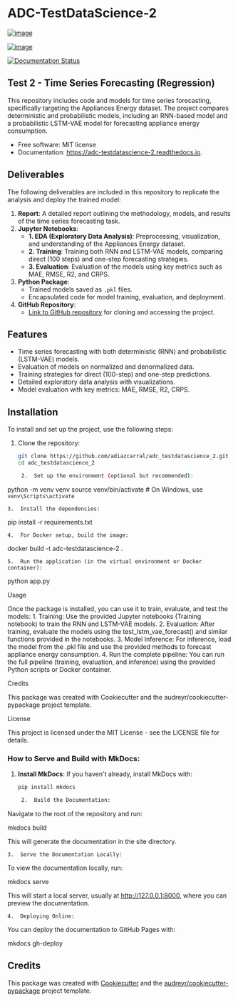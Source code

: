 # ADC-TestDataScience-2

[![image](https://img.shields.io/pypi/v/adc_testdatascience_2.svg)](https://pypi.python.org/pypi/adc_testdatascience_2)

[![image](https://img.shields.io/travis/adiazcarral/adc_testdatascience_2.svg)](https://travis-ci.com/adiazcarral/adc_testdatascience_2)

[![Documentation Status](https://readthedocs.org/projects/adc-testdatascience-2/badge/?version=latest)](https://adc-testdatascience-2.readthedocs.io/en/latest/?version=latest)

## Test 2 - Time Series Forecasting (Regression)

This repository includes code and models for time series forecasting, specifically targeting the Appliances Energy dataset. The project compares deterministic and probabilistic models, including an RNN-based model and a probabilistic LSTM-VAE model for forecasting appliance energy consumption.

- Free software: MIT license
- Documentation: <https://adc-testdatascience-2.readthedocs.io>.

## Deliverables

The following deliverables are included in this repository to replicate the analysis and deploy the trained model:

1. **Report**: A detailed report outlining the methodology, models, and results of the time series forecasting task.
2. **Jupyter Notebooks**: 
   - **1. EDA (Exploratory Data Analysis)**: Preprocessing, visualization, and understanding of the Appliances Energy dataset.
   - **2. Training**: Training both RNN and LSTM-VAE models, comparing direct (100 steps) and one-step forecasting strategies.
   - **3. Evaluation**: Evaluation of the models using key metrics such as MAE, RMSE, R2, and CRPS.
3. **Python Package**: 
   - Trained models saved as `.pkl` files.
   - Encapsulated code for model training, evaluation, and deployment.
4. **GitHub Repository**: 
   - [Link to GitHub repository](https://github.com/adiazcarral/adc_testdatascience_2) for cloning and accessing the project.

## Features

- Time series forecasting with both deterministic (RNN) and probabilistic (LSTM-VAE) models.
- Evaluation of models on normalized and denormalized data.
- Training strategies for direct (100-step) and one-step predictions.
- Detailed exploratory data analysis with visualizations.
- Model evaluation with key metrics: MAE, RMSE, R2, CRPS.

## Installation

To install and set up the project, use the following steps:

1. Clone the repository:
   ```bash
   git clone https://github.com/adiazcarral/adc_testdatascience_2.git
   cd adc_testdatascience_2

	2.	Set up the environment (optional but recommended):

python -m venv venv
source venv/bin/activate  # On Windows, use `venv\Scripts\activate`


	3.	Install the dependencies:

pip install -r requirements.txt


	4.	For Docker setup, build the image:

docker build -t adc-testdatascience-2 .


	5.	Run the application (in the virtual environment or Docker container):

python app.py



Usage

Once the package is installed, you can use it to train, evaluate, and test the models:
	1.	Training:
Use the provided Jupyter notebooks (Training notebook) to train the RNN and LSTM-VAE models.
	2.	Evaluation:
After training, evaluate the models using the test_lstm_vae_forecast() and similar functions provided in the notebooks.
	3.	Model Inference:
For inference, load the model from the .pkl file and use the provided methods to forecast appliance energy consumption.
	4.	Run the complete pipeline:
You can run the full pipeline (training, evaluation, and inference) using the provided Python scripts or Docker container.

Credits

This package was created with
Cookiecutter and the
audreyr/cookiecutter-pypackage
project template.

License

This project is licensed under the MIT License - see the LICENSE file for details.

### How to Serve and Build with MkDocs:

1. **Install MkDocs**: If you haven't already, install MkDocs with:

   ```bash
   pip install mkdocs

	2.	Build the Documentation:
Navigate to the root of the repository and run:

mkdocs build

This will generate the documentation in the site directory.

	3.	Serve the Documentation Locally:
To view the documentation locally, run:

mkdocs serve

This will start a local server, usually at http://127.0.0.1:8000, where you can preview the documentation.

	4.	Deploying Online:
You can deploy the documentation to GitHub Pages with:

mkdocs gh-deploy


## Credits

This package was created with
[Cookiecutter](https://github.com/audreyr/cookiecutter) and the
[audreyr/cookiecutter-pypackage](https://github.com/audreyr/cookiecutter-pypackage)
project template.
